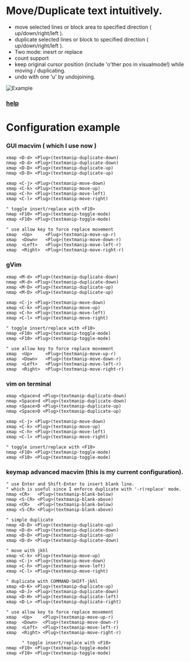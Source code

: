 # Move/Duplicate text intuitively.
  * move selected lines or block area to specified direction ( up/down/right/left ).
  * duplicate selected lines or block to specified direction ( up/down/right/left ).
  * Two mode: inesrt or replace
  * count support
  * keep original cursor position (include 'o'ther pos in visualmode!) while moving / duplicating.
  * undo with one 'u' by undojoining.

![Example](https://github.com/t9md/t9md/blob/master/img/vim-textmanip_anime.gif?raw=true)
### [help](https://github.com/t9md/vim-textmanip/blob/master/doc/textmanip.txt)

# Configuration example

### GUI macvim ( which I use now )

```Vim
xmap <D-d> <Plug>(textmanip-duplicate-down)
nmap <D-d> <Plug>(textmanip-duplicate-down)
xmap <D-D> <Plug>(textmanip-duplicate-up)
nmap <D-D> <Plug>(textmanip-duplicate-up)

xmap <C-j> <Plug>(textmanip-move-down)
xmap <C-k> <Plug>(textmanip-move-up)
xmap <C-h> <Plug>(textmanip-move-left)
xmap <C-l> <Plug>(textmanip-move-right)

" toggle insert/replace with <F10>
nmap <F10> <Plug>(textmanip-toggle-mode)
xmap <F10> <Plug>(textmanip-toggle-mode)

" use allow key to force replace movement
xmap  <Up>     <Plug>(textmanip-move-up-r)
xmap  <Down>   <Plug>(textmanip-move-down-r)
xmap  <Left>   <Plug>(textmanip-move-left-r)
xmap  <Right>  <Plug>(textmanip-move-right-r)
```

### gVim

```Vim
xmap <M-d> <Plug>(textmanip-duplicate-down)
nmap <M-d> <Plug>(textmanip-duplicate-down)
xmap <M-D> <Plug>(textmanip-duplicate-up)
nmap <M-D> <Plug>(textmanip-duplicate-up)

xmap <C-j> <Plug>(textmanip-move-down)
xmap <C-k> <Plug>(textmanip-move-up)
xmap <C-h> <Plug>(textmanip-move-left)
xmap <C-l> <Plug>(textmanip-move-right)

" toggle insert/replace with <F10>
nmap <F10> <Plug>(textmanip-toggle-mode)
xmap <F10> <Plug>(textmanip-toggle-mode)

" use allow key to force replace movement
xmap  <Up>     <Plug>(textmanip-move-up-r)
xmap  <Down>   <Plug>(textmanip-move-down-r)
xmap  <Left>   <Plug>(textmanip-move-left-r)
xmap  <Right>  <Plug>(textmanip-move-right-r)
```

### vim on terminal

```Vim
xmap <Space>d <Plug>(textmanip-duplicate-down)
nmap <Space>d <Plug>(textmanip-duplicate-down)
xmap <Space>D <Plug>(textmanip-duplicate-up)
nmap <Space>D <Plug>(textmanip-duplicate-up)

xmap <C-j> <Plug>(textmanip-move-down)
xmap <C-k> <Plug>(textmanip-move-up)
xmap <C-h> <Plug>(textmanip-move-left)
xmap <C-l> <Plug>(textmanip-move-right)

" toggle insert/replace with <F10>
nmap <F10> <Plug>(textmanip-toggle-mode)
xmap <F10> <Plug>(textmanip-toggle-mode)
```


### keymap advanced macvim (this is my current configuration).

```Vim
" use Enter and Shift-Enter to insert blank line.
" which is useful since I enforce duplicate with '-r(replace' mode.
nmap <CR>   <Plug>(textmanip-blank-below)
nmap <S-CR> <Plug>(textmanip-blank-above)
xmap <CR>   <Plug>(textmanip-blank-below)
xmap <S-CR> <Plug>(textmanip-blank-above)

" simple duplicate
nmap <D-D> <Plug>(textmanip-duplicate-up)
nmap <D-d> <Plug>(textmanip-duplicate-down)
xmap <D-D> <Plug>(textmanip-duplicate-up)
xmap <D-d> <Plug>(textmanip-duplicate-down)
       
" move with jkhl
xmap <C-k> <Plug>(textmanip-move-up)
xmap <C-j> <Plug>(textmanip-move-down)
xmap <C-h> <Plug>(textmanip-move-left)
xmap <C-l> <Plug>(textmanip-move-right)

" duplicate with COMMAND-SHIFT-jkhl
xmap <D-K> <Plug>(textmanip-duplicate-up)
xmap <D-J> <Plug>(textmanip-duplicate-down)
xmap <D-H> <Plug>(textmanip-duplicate-left)
xmap <D-L> <Plug>(textmanip-duplicate-right)

" use allow key to force replace movement
xmap  <Up>    <Plug>(textmanip-move-up-r)
xmap  <Down>  <Plug>(textmanip-move-down-r)
xmap  <Left>  <Plug>(textmanip-move-left-r)
xmap  <Right> <Plug>(textmanip-move-right-r)

      " toggle insert/replace with <F10>
nmap <F10> <Plug>(textmanip-toggle-mode)
xmap <F10> <Plug>(textmanip-toggle-mode)
```
